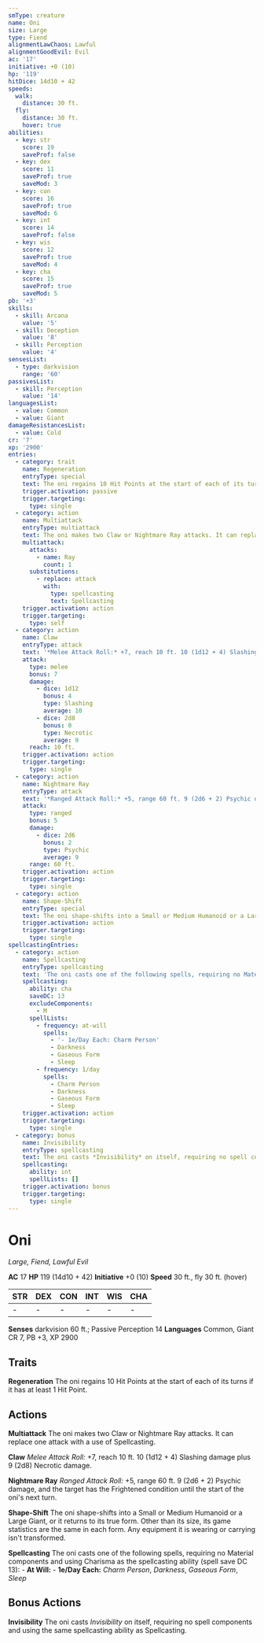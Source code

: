 ```yaml
---
smType: creature
name: Oni
size: Large
type: Fiend
alignmentLawChaos: Lawful
alignmentGoodEvil: Evil
ac: '17'
initiative: +0 (10)
hp: '119'
hitDice: 14d10 + 42
speeds:
  walk:
    distance: 30 ft.
  fly:
    distance: 30 ft.
    hover: true
abilities:
  - key: str
    score: 19
    saveProf: false
  - key: dex
    score: 11
    saveProf: true
    saveMod: 3
  - key: con
    score: 16
    saveProf: true
    saveMod: 6
  - key: int
    score: 14
    saveProf: false
  - key: wis
    score: 12
    saveProf: true
    saveMod: 4
  - key: cha
    score: 15
    saveProf: true
    saveMod: 5
pb: '+3'
skills:
  - skill: Arcana
    value: '5'
  - skill: Deception
    value: '8'
  - skill: Perception
    value: '4'
sensesList:
  - type: darkvision
    range: '60'
passivesList:
  - skill: Perception
    value: '14'
languagesList:
  - value: Common
  - value: Giant
damageResistancesList:
  - value: Cold
cr: '7'
xp: '2900'
entries:
  - category: trait
    name: Regeneration
    entryType: special
    text: The oni regains 10 Hit Points at the start of each of its turns if it has at least 1 Hit Point.
    trigger.activation: passive
    trigger.targeting:
      type: single
  - category: action
    name: Multiattack
    entryType: multiattack
    text: The oni makes two Claw or Nightmare Ray attacks. It can replace one attack with a use of Spellcasting.
    multiattack:
      attacks:
        - name: Ray
          count: 1
      substitutions:
        - replace: attack
          with:
            type: spellcasting
            text: Spellcasting
    trigger.activation: action
    trigger.targeting:
      type: self
  - category: action
    name: Claw
    entryType: attack
    text: '*Melee Attack Roll:* +7, reach 10 ft. 10 (1d12 + 4) Slashing damage plus 9 (2d8) Necrotic damage.'
    attack:
      type: melee
      bonus: 7
      damage:
        - dice: 1d12
          bonus: 4
          type: Slashing
          average: 10
        - dice: 2d8
          bonus: 0
          type: Necrotic
          average: 9
      reach: 10 ft.
    trigger.activation: action
    trigger.targeting:
      type: single
  - category: action
    name: Nightmare Ray
    entryType: attack
    text: '*Ranged Attack Roll:* +5, range 60 ft. 9 (2d6 + 2) Psychic damage, and the target has the Frightened condition until the start of the oni''s next turn.'
    attack:
      type: ranged
      bonus: 5
      damage:
        - dice: 2d6
          bonus: 2
          type: Psychic
          average: 9
      range: 60 ft.
    trigger.activation: action
    trigger.targeting:
      type: single
  - category: action
    name: Shape-Shift
    entryType: special
    text: The oni shape-shifts into a Small or Medium Humanoid or a Large Giant, or it returns to its true form. Other than its size, its game statistics are the same in each form. Any equipment it is wearing or carrying isn't transformed.
    trigger.activation: action
    trigger.targeting:
      type: single
spellcastingEntries:
  - category: action
    name: Spellcasting
    entryType: spellcasting
    text: 'The oni casts one of the following spells, requiring no Material components and using Charisma as the spellcasting ability (spell save DC 13): - **At Will:** - **1e/Day Each:** *Charm Person*, *Darkness*, *Gaseous Form*, *Sleep*'
    spellcasting:
      ability: cha
      saveDC: 13
      excludeComponents:
        - M
      spellLists:
        - frequency: at-will
          spells:
            - '- 1e/Day Each: Charm Person'
            - Darkness
            - Gaseous Form
            - Sleep
        - frequency: 1/day
          spells:
            - Charm Person
            - Darkness
            - Gaseous Form
            - Sleep
    trigger.activation: action
    trigger.targeting:
      type: single
  - category: bonus
    name: Invisibility
    entryType: spellcasting
    text: The oni casts *Invisibility* on itself, requiring no spell components and using the same spellcasting ability as Spellcasting.
    spellcasting:
      ability: int
      spellLists: []
    trigger.activation: bonus
    trigger.targeting:
      type: single
---
```


# Oni
*Large, Fiend, Lawful Evil*

**AC** 17
**HP** 119 (14d10 + 42)
**Initiative** +0 (10)
**Speed** 30 ft., fly 30 ft. (hover)

| STR | DEX | CON | INT | WIS | CHA |
| --- | --- | --- | --- | --- | --- |
| - | - | - | - | - | - |

**Senses** darkvision 60 ft.; Passive Perception 14
**Languages** Common, Giant
CR 7, PB +3, XP 2900

## Traits

**Regeneration**
The oni regains 10 Hit Points at the start of each of its turns if it has at least 1 Hit Point.

## Actions

**Multiattack**
The oni makes two Claw or Nightmare Ray attacks. It can replace one attack with a use of Spellcasting.

**Claw**
*Melee Attack Roll:* +7, reach 10 ft. 10 (1d12 + 4) Slashing damage plus 9 (2d8) Necrotic damage.

**Nightmare Ray**
*Ranged Attack Roll:* +5, range 60 ft. 9 (2d6 + 2) Psychic damage, and the target has the Frightened condition until the start of the oni's next turn.

**Shape-Shift**
The oni shape-shifts into a Small or Medium Humanoid or a Large Giant, or it returns to its true form. Other than its size, its game statistics are the same in each form. Any equipment it is wearing or carrying isn't transformed.

**Spellcasting**
The oni casts one of the following spells, requiring no Material components and using Charisma as the spellcasting ability (spell save DC 13): - **At Will:** - **1e/Day Each:** *Charm Person*, *Darkness*, *Gaseous Form*, *Sleep*

## Bonus Actions

**Invisibility**
The oni casts *Invisibility* on itself, requiring no spell components and using the same spellcasting ability as Spellcasting.
